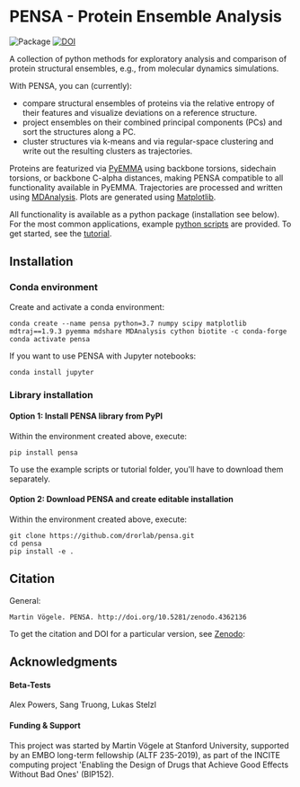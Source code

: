 # PENSA - Protein Ensemble Analysis

![Package](https://github.com/drorlab/pensa/workflows/package/badge.svg)
[![DOI](https://zenodo.org/badge/DOI/10.5281/zenodo.4362136.svg)](https://doi.org/10.5281/zenodo.4362136)

A collection of python methods for exploratory analysis and comparison of protein structural ensembles, e.g., from molecular dynamics simulations.

With PENSA, you can (currently):
- compare structural ensembles of proteins via the relative entropy of their features and visualize deviations on a reference structure.
- project ensembles on their combined principal components (PCs) and sort the structures along a PC.
- cluster structures via k-means and via regular-space clustering and write out the resulting clusters as trajectories.

Proteins are featurized via [PyEMMA](http://emma-project.org/latest/) using backbone torsions, sidechain torsions, or backbone C-alpha distances, making PENSA compatible to all functionality available in PyEMMA. Trajectories are processed and written using [MDAnalysis](https://www.mdanalysis.org/). Plots are generated using [Matplotlib](https://matplotlib.org/). 

All functionality is available as a python package (installation see below). For the most common applications, example [python scripts](https://github.com/drorlab/pensa/tree/master/scripts) are provided. To get started, see the [tutorial](https://github.com/drorlab/pensa/tree/master/tutorial).


## Installation

### Conda environment

Create and activate a conda environment:

    conda create --name pensa python=3.7 numpy scipy matplotlib mdtraj==1.9.3 pyemma mdshare MDAnalysis cython biotite -c conda-forge
    conda activate pensa

If you want to use PENSA with Jupyter notebooks:

    conda install jupyter

### Library installation

#### Option 1: Install PENSA library from PyPI

Within the environment created above, execute:

    pip install pensa

To use the example scripts or tutorial folder, you'll have to download them separately.

#### Option 2: Download PENSA and create editable installation

Within the environment created above, execute:

    git clone https://github.com/drorlab/pensa.git
    cd pensa
    pip install -e . 


## Citation

General:
```
Martin Vögele. PENSA. http://doi.org/10.5281/zenodo.4362136
```

To get the citation and DOI for a particular version, see [Zenodo](https://zenodo.org/record/4362136):


## Acknowledgments

#### Beta-Tests
Alex Powers, Sang Truong, Lukas Stelzl

#### Funding & Support 
This project was started by Martin Vögele at Stanford University, supported by an EMBO long-term fellowship (ALTF 235-2019), as part of the INCITE computing project 'Enabling the Design of Drugs that Achieve Good Effects Without Bad Ones' (BIP152).


